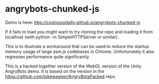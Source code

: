 # angrybots-chunked-js

Demo is here: http://cosinusoidally.github.io/angrybots-chunked-js

If it fails to load you might want to try cloning the repo and loading it from localhost (with python -m SimpleHTTPServer or similar).

This is to illustrate a workaround that can be used to reduce the startup memory usage of large asm.js codebases in Chrome. Unfortunately it also regresses performance quite significantly.

This is a hacked together version of the WebGL version of the Unity AngryBots demo. It is based on the version in the https://github.com/lukewagner/AngryBotsPacked repo.
